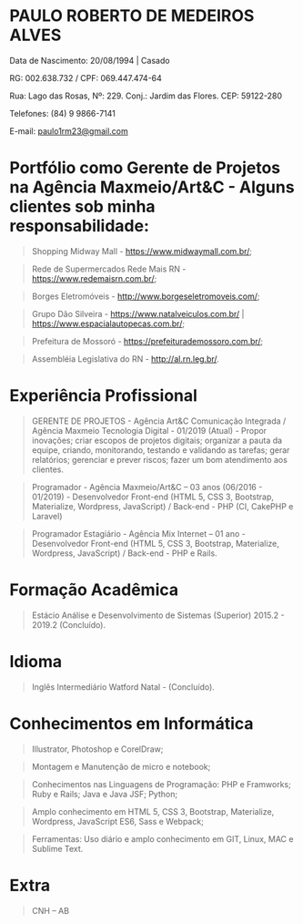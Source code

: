 # PAULO ROBERTO DE MEDEIROS ALVES

Data de Nascimento: 20/08/1994 | Casado

RG: 002.638.732 / CPF: 069.447.474-64

Rua: Lago das Rosas, Nº: 229. Conj.: Jardim das Flores. CEP: 59122-280

Telefones: (84) 9 9866-7141

E-mail: paulo1rm23@gmail.com



# Portfólio como Gerente de Projetos na Agência Maxmeio/Art&C - Alguns clientes sob minha responsabilidade:

> Shopping Midway Mall - https://www.midwaymall.com.br/;

> Rede de Supermercados Rede Mais RN - https://www.redemaisrn.com.br/;

> Borges Eletromóveis - http://www.borgeseletromoveis.com/;

> Grupo Dão Silveira - https://www.natalveiculos.com.br/ | https://www.espacialautopecas.com.br/;

> Prefeitura de Mossoró - https://prefeiturademossoro.com.br/;

> Assembléia Legislativa do RN - http://al.rn.leg.br/.


# Experiência Profissional

> GERENTE DE PROJETOS - Agência Art&C Comunicação Integrada / Agência Maxmeio Tecnologia Digital - 01/2019 (Atual) - Propor inovações; criar escopos de projetos digitais; organizar a pauta da equipe, criando, monitorando, testando e validando as tarefas; gerar relatórios; gerenciar e prever riscos; fazer um bom atendimento aos clientes.

> Programador - Agência Maxmeio/Art&C – 03 anos (06/2016 - 01/2019) - Desenvolvedor Front-end (HTML 5, CSS 3, Bootstrap, Materialize, Wordpress, JavaScript) / Back-end - PHP (CI, CakePHP e Laravel)

> Programador Estagiário - Agência Mix Internet – 01 ano - Desenvolvedor Front-end (HTML 5, CSS 3, Bootstrap, Materialize, Wordpress, JavaScript) / Back-end - PHP e Rails.


# Formação Acadêmica

> Estácio
Análise e Desenvolvimento de Sistemas (Superior)
2015.2 - 2019.2 (Concluído).


# Idioma

> Inglês Intermediário
Watford Natal - (Concluído).


# Conhecimentos em Informática

> Illustrator, Photoshop e CorelDraw;

> Montagem e Manutenção de micro e notebook;

> Conhecimentos nas Linguagens de Programação: PHP e Framworks; Ruby e Rails; Java e Java JSF; Python;

> Amplo conhecimento em HTML 5, CSS 3, Bootstrap, Materialize, Wordpress, JavaScript ES6, Sass e Webpack;

> Ferramentas: Uso diário e amplo conhecimento em GIT, Linux, MAC e Sublime Text.


# Extra

> CNH – AB
